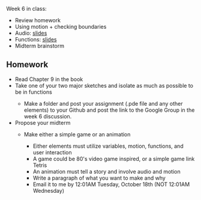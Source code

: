 Week 6 in class:
<ul>
<li>Review homework</li>
<li>Using motion + checking boundaries</li>
<li>Audio: <a href="https://docs.google.com/presentation/d/1tVI8RTaOz-yk_KJK3fokVLvlcHQgxIcItSwM6ZwswoQ/edit#slide=id.p">slides</a></li>
<li>Functions: <a href="https://docs.google.com/presentation/d/1tVI8RTaOz-yk_KJK3fokVLvlcHQgxIcItSwM6ZwswoQ/edit#slide=id.p">slides</a></li>
<li>Midterm brainstorm</li>
</ul>

<h2>Homework</h2>
<ul>
<li>Read Chapter 9 in the book</li>
<li>Take one of your two major sketches and isolate as much as possible to be in functions</li>
<ul>
<li>Make a folder and post your assignment (.pde file and any other elements) to your Github and post the link to the Google Group in the week 6 discussion. </li>
</ul>
<li>Propose your midterm</li>
<ul>
<li>Make either a simple game or an animation</li>
<ul>
<li>Either elements must utilize variables, motion, functions, and user interaction</li>
<li>A game could be 80's video game inspired, or a simple game link Tetris</li>
<li>An animation must tell a story and involve audio and motion</li>
<li>Write a paragraph of what you want to make and why</li>
<li>Email it to me by 12:01AM Tuesday, October 18th (NOT 12:01AM Wednesday)</li>
</ul>
</ul>
</ul>

